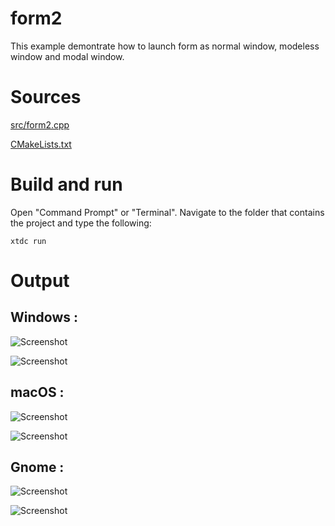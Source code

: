 # form2

This example demontrate how to launch form as normal window, modeless window and modal window.

# Sources

[src/form2.cpp](src/form2.cpp)

[CMakeLists.txt](CMakeLists.txt)

# Build and run

Open "Command Prompt" or "Terminal". Navigate to the folder that contains the project and type the following:

```shell
xtdc run
```

# Output

## Windows :

![Screenshot](../../../docs/pictures/examples/form2_w.png)

![Screenshot](../../../docs/pictures/examples/form2_wd.png)

## macOS :

![Screenshot](../../../docs/pictures/examples/form2_m.png)

![Screenshot](../../../docs/pictures/examples/form2_md.png)

## Gnome :

![Screenshot](../../../docs/pictures/examples/form2_g.png)

![Screenshot](../../../docs/pictures/examples/form2_gd.png)
